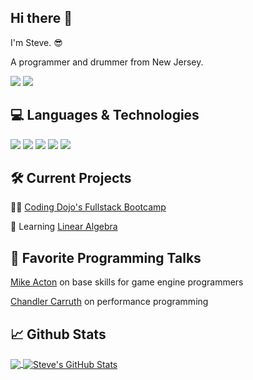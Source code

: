 ## Hi there 👋

I'm Steve. 😎

A programmer and drummer from New Jersey.

[![](https://img.shields.io/badge/linkedin-%2312100E.svg?&style=for-the-badge&logo=linkedin&logoColor=blue)](https://www.linkedin.com/in/steven-frazee/)
[![](https://img.shields.io/badge/email-%2312100E.svg?&style=for-the-badge&logo=gmail&logoColor=blue)](mailto:stevefrazee123@gmail.com)

## 💻 Languages & Technologies

![](https://img.shields.io/badge/c-%2312100E.svg?&style=for-the-badge&logo=c&logoColor=blue)
![](https://img.shields.io/badge/HTML-%2312100E.svg?&style=for-the-badge&logo=html5&logoColor=blue)
![](https://img.shields.io/badge/CSS-%2312100E.svg?&style=for-the-badge&logo=css3&logoColor=blue)
![](https://img.shields.io/badge/Python-%2312100E.svg?&style=for-the-badge&logo=python&logoColor=blue)
![](https://img.shields.io/badge/CSharp-%2312100E.svg?&style=for-the-badge&logo=csharp&logoColor=blue)

## 🛠 Current Projects

🐱‍👤 [Coding Dojo's Fullstack Bootcamp](https://www.codingdojo.com/)

📏 Learning [Linear Algebra](https://ocw.mit.edu/courses/mathematics/18-06-linear-algebra-spring-2010/)

## 🎤 Favorite Programming Talks

[Mike Acton](https://www.youtube.com/watch?v=4B00hV3wmMY) on base skills for game engine programmers

[Chandler Carruth](https://www.youtube.com/watch?v=fHNmRkzxHWs) on performance programming

## 📈 Github Stats

<a href="https://github.com/steve3424">
  <img align="center" src="https://github-readme-stats.vercel.app/api/top-langs/?username=steve3424&title_color=ffffff&text_color=c9cacc&icon_color=2bbc8a&bg_color=1d1f21&langs_count=3" />
</a>
<a href="https://github.com/steve3424">
  <img align="center" src="https://github-readme-stats.vercel.app/api?username=steve3424&show_icons=true&line_height=27&count_private=true&title_color=ffffff&text_color=c9cacc&icon_color=2bbc8a&bg_color=1d1f21" alt="Steve's GitHub Stats" />
</a>
